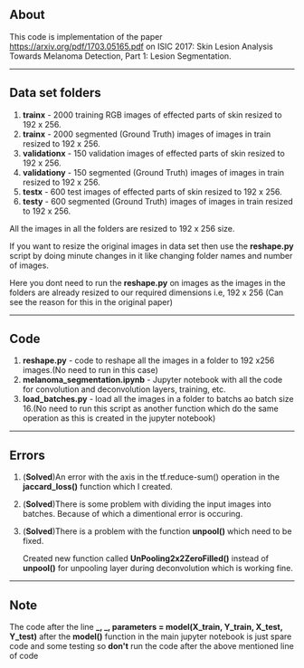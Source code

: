 ## About

This code is implementation of the paper https://arxiv.org/pdf/1703.05165.pdf on ISIC 2017: Skin Lesion Analysis Towards Melanoma Detection, Part 1: Lesion Segmentation.

---

## Data set folders

1. **trainx** - 2000 training RGB images of effected parts of skin resized to 192 x 256.
2. **trainx** - 2000 segmented (Ground Truth) images of images in train resized to 192 x 256.
3. **validationx** - 150 validation images of effected parts of skin resized to 192 x 256.
4. **validationy** - 150 segmented (Ground Truth) images of images in train resized to 192 x 256.
5. **testx** - 600 test images of effected parts of skin resized to 192 x 256.
6. **testy** - 600 segmented (Ground Truth) images of images in train resized to 192 x 256.

All the images in all the folders are resized to 192 x 256 size. 

If you want to resize the original images in data set then use the **reshape.py** script by doing minute changes in it like changing folder names and number of images.

Here you dont need to run the **reshape.py** on images as the images in the folders are already resized to our required dimensions i.e, 192 x 256 (Can see the reason for this in the original paper)

---

## Code

1. **reshape.py** - code to reshape all the images in a folder to 192 x256 images.(No need to run in this case)
2. **melanoma_segmentation.ipynb** - Jupyter notebook with all the code for convolution and deconvolution layers, training, etc.
3. **load_batches.py** - load all the images in a folder to batchs ao batch size 16.(No need to run this script as another function which do the same operation as this is created in the jupyter notebook)

---

## Errors

1. (**Solved**)An error with the axis in the tf.reduce-sum() operation in the **jaccard_loss()** function which I created.

2. (**Solved**)There is some problem with dividing the input images into batches. Because of which a dimentional error is occuring.

3. (**Solved**)There is a problem with the function **unpool()** which need to be fixed.

   Created new function called **UnPooling2x2ZeroFilled()** instead of **unpool()** for unpooling layer during deconvolution which is working fine.

---

## Note

The code after the line **_, _, parameters = model(X_train, Y_train, X_test, Y_test)** after the **model()** function in the main jupyter notebook is just spare code and some testing so **don't** run the code after the above mentioned line of code
